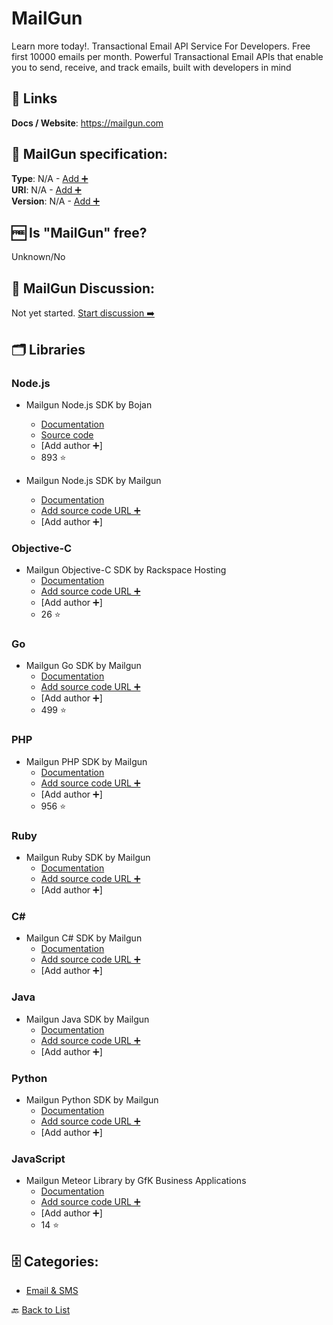 # MailGun
Learn more today!. Transactional Email API Service For Developers. Free first 10000 emails per month. Powerful Transactional Email APIs that enable you to send, receive, and track emails, built with developers in mind

##  🔗 Links
**Docs / Website**: https://mailgun.com

## 🧬 MailGun specification:
**Type**: N/A - [Add ➕](https://github.com/apis-list/apis-list/edit/main/apis-list.yaml)  
**URI**: N/A - [Add ➕](https://github.com/apis-list/apis-list/edit/main/apis-list.yaml)  
**Version**: N/A - [Add ➕](https://github.com/apis-list/apis-list/edit/main/apis-list.yaml)

## 🆓 Is "MailGun" free?
Unknown/No  

## 💬 MailGun Discussion:
Not yet started. [Start discussion ➡️](https://github.com/apis-list/apis-list/discussions/new)

## 🗂️ Libraries
### Node.js
- Mailgun Node.js SDK by Bojan
    - [Documentation](https://www.npmjs.com/package/mailgun-js)
    - [Source code](https://github.com/bojand/mailgun-js)
    - [Add author ➕]
    - 893 ⭐

- Mailgun Node.js SDK by Mailgun
    - [Documentation](https://documentation.mailgun.com/libraries.html#node-js)
    - [Add source code URL ➕]()
    - [Add author ➕]

### Objective-C
- Mailgun Objective-C SDK by Rackspace Hosting
    - [Documentation](https://github.com/rackerlabs/objc-mailgun)
    - [Add source code URL ➕]()
    - [Add author ➕]
    - 26 ⭐

### Go
- Mailgun Go SDK by Mailgun
    - [Documentation](https://github.com/mailgun/mailgun-go)
    - [Add source code URL ➕]()
    - [Add author ➕]
    - 499 ⭐

### PHP
- Mailgun PHP SDK by Mailgun
    - [Documentation](https://github.com/mailgun/mailgun-php)
    - [Add source code URL ➕]()
    - [Add author ➕]
    - 956 ⭐

### Ruby
- Mailgun Ruby SDK by Mailgun
    - [Documentation](https://documentation.mailgun.com/libraries.html#ruby)
    - [Add source code URL ➕]()
    - [Add author ➕]

### C#
- Mailgun C# SDK by Mailgun
    - [Documentation](https://documentation.mailgun.com/libraries.html#c)
    - [Add source code URL ➕]()
    - [Add author ➕]

### Java
- Mailgun Java SDK by Mailgun
    - [Documentation](https://documentation.mailgun.com/libraries.html#java)
    - [Add source code URL ➕]()
    - [Add author ➕]

### Python
- Mailgun Python SDK by Mailgun
    - [Documentation](https://documentation.mailgun.com/libraries.html#python)
    - [Add source code URL ➕]()
    - [Add author ➕]

### JavaScript
- Mailgun Meteor Library by GfK Business Applications
    - [Documentation](https://github.com/gfk-ba/meteor-mailgun-api/)
    - [Add source code URL ➕]()
    - [Add author ➕]
    - 14 ⭐


## 🗄️ Categories:
- [Email & SMS](https://github.com/apis-list/apis-list#email--sms-)

🔙  [Back to List](https://github.com/apis-list/apis-list)
